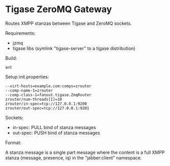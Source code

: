 Tigase ZeroMQ Gateway
=====================

Routes XMPP stanzas between Tigase and ZeroMQ sockets.

Requirements:

  * jzmq
  * tigase libs (symlink "tigase-server" to a tigase distribution)

Build:

    ant

Setup init.properties:

    --virt-hosts=example.com:comps=zrouter
    --comp-name-1=zrouter
    --comp-class-1=fanout.tigase.ZmqRouter
    zrouter/num-threads[I]=10
    zrouter/in-spec=tcp://127.0.0.1:9200
    zrouter/out-spec=tcp://127.0.0.1:9201

Sockets:

  * in-spec: PULL bind of stanza messages
  * out-spec: PUSH bind of stanza messages

Format:

  A stanza message is a single part message where the content is a full XMPP stanza (message, presence, iq) in the "jabber:client" namespace.
